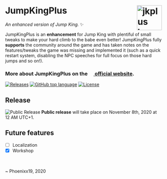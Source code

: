 # JumpKingPlus <img href="https://phoenixx19.github.io/JumpKingPlus" src ="https://raw.githubusercontent.com/Phoenixx19/JumpKingPlus/master/docs/images/jkpluslogo.png" width="80px" alt="jkplus logo" align ="right">
*An enhanced version of Jump King.* :sparkles:

JumpKingPlus is an **enhancement** for Jump King with plentiful of small tweaks to make your hard climb to the babe even better! JumpKingPlus fully **supports** the community around the game <!--  more --> and has taken notes on the features/tweaks the game was missing and implemented it (such as a quick restart system, disabling the NPC speeches for full focus on those hard jumps and so on!).

### More about JumpKingPlus on the [<img src="https://raw.githubusercontent.com/Phoenixx19/JumpKingPlus/master/docs/images/jkpluslogo.png" height="15"/> official website](https://phoenixx19.github.io/JumpKingPlus/about).

[![Releases](https://flat.badgen.net/github/releases/Phoenixx19/JumpKingPlus)](https://github.com/Phoenixx19/JumpKingPlus/releases)
[![GitHub top language](https://img.shields.io/github/languages/top/Phoenixx19/JumpKingPlus?style=flat-square)](https://github.com/Phoenixx19/JumpKingPlus/search?l=c%23)
[![License](https://flat.badgen.net/github/license/Phoenixx19/JumpKingPlus)](https://github.com/Phoenixx19/JumpKingPlus/blob/master/LICENSE)
## Release

![Public Release](https://github.com/Phoenixx19/JumpKingPlus/blob/master/docs/images/BannerRelease.png)
**Public release** will take place on November 8th, 2020 at 12 AM UTC+1.

## Future features
- [ ] Localization
- [x] Workshop
<br>

<br>
~ Phoenixx19, 2020

